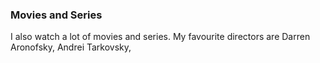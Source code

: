 ### Movies and Series
I also watch a lot of movies and series. My favourite directors are Darren Aronofsky, Andrei Tarkovsky, 